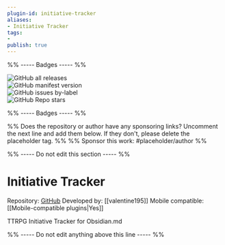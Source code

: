 ```yaml
---
plugin-id: initiative-tracker
aliases:
- Initiative Tracker
tags: 
- 
publish: true
---
```


%% ----- Badges ----- %%

![GitHub all releases](https://img.shields.io/github/downloads/valentine195/obsidian-initiative-tracker/total?color=573E7A&logo=github&style=for-the-badge)   
![GitHub manifest version](https://img.shields.io/github/manifest-json/v/valentine195/obsidian-initiative-tracker?color=573E7A&logo=github&style=for-the-badge)   
![GitHub issues by-label](https://img.shields.io/github/issues/valentine195/obsidian-initiative-tracker/help%20wanted?color=573E7A&logo=github&style=for-the-badge)   
![GitHub Repo stars](https://img.shields.io/github/stars/valentine195/obsidian-initiative-tracker?color=573E7A&logo=github&style=for-the-badge)

%% ----- Badges ----- %%

%% Does the repository or author have any sponsoring links? Uncomment the next line and add them below. If they don't, please delete the placeholder tag. %%
%% Sponsor this work: #placeholder/author %%

%% ----- Do not edit this section ----- %%

# Initiative Tracker

Repository: [GitHub](https://github.com/valentine195/obsidian-initiative-tracker)
Developed by: [[valentine195]]
Mobile compatible: [[Mobile-compatible plugins|Yes]]

TTRPG Initiative Tracker for Obsidian.md

%% ----- Do not edit anything above this line ----- %% 
